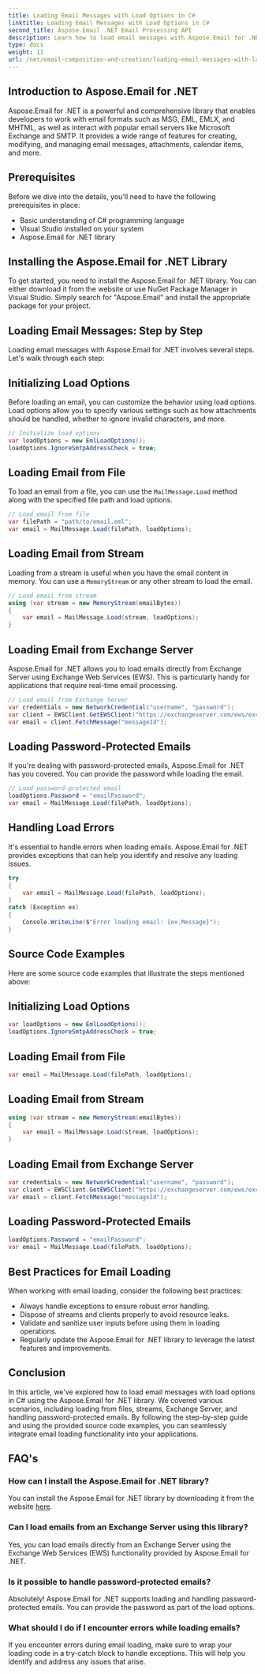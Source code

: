 ```yaml
---
title: Loading Email Messages with Load Options in C#
linktitle: Loading Email Messages with Load Options in C#
second_title: Aspose.Email .NET Email Processing API
description: Learn how to load email messages with Aspose.Email for .NET in C#. Explore step-by-step guide and source code examples for effective email handling.
type: docs
weight: 11
url: /net/email-composition-and-creation/loading-email-messages-with-load-options-in-csharp/
---
```


## Introduction to Aspose.Email for .NET

Aspose.Email for .NET is a powerful and comprehensive library that enables developers to work with email formats such as MSG, EML, EMLX, and MHTML, as well as interact with popular email servers like Microsoft Exchange and SMTP. It provides a wide range of features for creating, modifying, and managing email messages, attachments, calendar items, and more.

## Prerequisites

Before we dive into the details, you'll need to have the following prerequisites in place:

- Basic understanding of C# programming language
- Visual Studio installed on your system
- Aspose.Email for .NET library

## Installing the Aspose.Email for .NET Library

To get started, you need to install the Aspose.Email for .NET library. You can either download it from the website or use NuGet Package Manager in Visual Studio. Simply search for "Aspose.Email" and install the appropriate package for your project.

## Loading Email Messages: Step by Step

Loading email messages with Aspose.Email for .NET involves several steps. Let's walk through each step:

## Initializing Load Options

Before loading an email, you can customize the behavior using load options. Load options allow you to specify various settings such as how attachments should be handled, whether to ignore invalid characters, and more.

```csharp
// Initialize load options
var loadOptions = new EmlLoadOptions();
loadOptions.IgnoreSmtpAddressCheck = true;
```

## Loading Email from File

To load an email from a file, you can use the `MailMessage.Load` method along with the specified file path and load options.

```csharp
// Load email from file
var filePath = "path/to/email.eml";
var email = MailMessage.Load(filePath, loadOptions);
```

## Loading Email from Stream

Loading from a stream is useful when you have the email content in memory. You can use a `MemoryStream` or any other stream to load the email.

```csharp
// Load email from stream
using (var stream = new MemoryStream(emailBytes))
{
    var email = MailMessage.Load(stream, loadOptions);
}
```

## Loading Email from Exchange Server

Aspose.Email for .NET allows you to load emails directly from Exchange Server using Exchange Web Services (EWS). This is particularly handy for applications that require real-time email processing.

```csharp
// Load email from Exchange Server
var credentials = new NetworkCredential("username", "password");
var client = EWSClient.GetEWSClient("https://exchangeserver.com/ews/exchange.asmx", credentials);
var email = client.FetchMessage("messageId");
```

## Loading Password-Protected Emails

If you're dealing with password-protected emails, Aspose.Email for .NET has you covered. You can provide the password while loading the email.

```csharp
// Load password-protected email
loadOptions.Password = "emailPassword";
var email = MailMessage.Load(filePath, loadOptions);
```

## Handling Load Errors

It's essential to handle errors when loading emails. Aspose.Email for .NET provides exceptions that can help you identify and resolve any loading issues.

```csharp
try
{
    var email = MailMessage.Load(filePath, loadOptions);
}
catch (Exception ex)
{
    Console.WriteLine($"Error loading email: {ex.Message}");
}
```

## Source Code Examples

Here are some source code examples that illustrate the steps mentioned above:

## Initializing Load Options

```csharp
var loadOptions = new EmlLoadOptions();
loadOptions.IgnoreSmtpAddressCheck = true;
```

## Loading Email from File

```csharp
var email = MailMessage.Load(filePath, loadOptions);
```

## Loading Email from Stream

```csharp
using (var stream = new MemoryStream(emailBytes))
{
    var email = MailMessage.Load(stream, loadOptions);
}
```

## Loading Email from Exchange Server

```csharp
var credentials = new NetworkCredential("username", "password");
var client = EWSClient.GetEWSClient("https://exchangeserver.com/ews/exchange.asmx", credentials);
var email = client.FetchMessage("messageId");
```

## Loading Password-Protected Emails

```csharp
loadOptions.Password = "emailPassword";
var email = MailMessage.Load(filePath, loadOptions);
```

## Best Practices for Email Loading

When working with email loading, consider the following best practices:

- Always handle exceptions to ensure robust error handling.
- Dispose of streams and clients properly to avoid resource leaks.
- Validate and sanitize user inputs before using them in loading operations.
- Regularly update the Aspose.Email for .NET library to leverage the latest features and improvements.

## Conclusion

In this article, we've explored how to load email messages with load options in C# using the Aspose.Email for .NET library. We covered various scenarios, including loading from files, streams, Exchange Server, and handling password-protected emails. By following the step-by-step guide and using the provided source code examples, you can seamlessly integrate email loading functionality into your applications.

## FAQ's

### How can I install the Aspose.Email for .NET library?

You can install the Aspose.Email for .NET library by downloading it from the website [here](https://releases.aspose.com/email/net).

### Can I load emails from an Exchange Server using this library?

Yes, you can load emails directly from an Exchange Server using the Exchange Web Services (EWS) functionality provided by Aspose.Email for .NET.

### Is it possible to handle password-protected emails?

Absolutely! Aspose.Email for .NET supports loading and handling password-protected emails. You can provide the password as part of the load options.

### What should I do if I encounter errors while loading emails?

If you encounter errors during email loading, make sure to wrap your loading code in a try-catch block to handle exceptions. This will help you identify and address any issues that arise.
